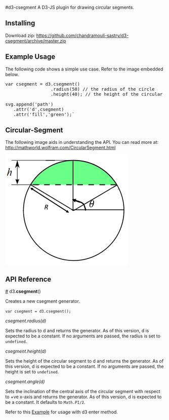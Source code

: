 #d3-csegment
A D3-JS plugin for drawing circular segments.

## Installing
Download zip: https://github.com/chandramouli-sastry/d3-csegment/archive/master.zip

## Example Usage
The following code shows a simple use case. Refer to the image embedded below.
<pre>var csegment = d3.csegment()
                 .radius(50) // the radius of the circle
                 .height(40); // the height of the circular segment
                 
svg.append('path')
   .attr('d',csegment)
   .attr('fill','green');`</pre>
## Circular-Segment
The following image aids in understanding the API. You can read more at: http://mathworld.wolfram.com/CircularSegment.html 

<img src="./cseg_final.PNG"></img>

## API Reference
<a href="#csegment" name="csegment">#</a> d3.<b>csegment</b>()

Creates a new csegment generator.

`var csegment = d3.csegment();`

<i>csegment.radius(d)</i>

Sets the radius to d and returns the generator. As of this version, d is expected to be a constant. If no arguments are passed, the radius is set to `undefined`.

<i>csegment.height(d)</i>

Sets the height of the circular segment to d and returns the generator. As of this version, d is expected to be a constant. If no arguments are passed, the height is set to `undefined`.

<i>csegment.angle(d)</i>

Sets the inclination of the central axis of the circular segment with respect to +ve x-axis and returns the generator. As of this version, d is expected to be a constant. It defaults to `Math.PI/2`. 

Refer to this <a href='https://github.com/chandramouli-sastry/d3-csegment/blob/master/csegment-example.html'>Example</a> for usage with d3 enter method.
